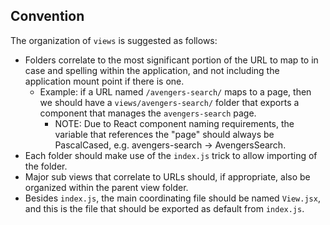 ## Convention

The organization of `views` is suggested as follows:

* Folders correlate to the most significant portion of the URL to map to in case and spelling within the application, and not including the application mount point if there is one.
  * Example: if a URL named `/avengers-search/` maps to a page, then we should have a `views/avengers-search/` folder that exports a component that manages the `avengers-search` page.
    * NOTE: Due to React component naming requirements, the variable that references the "page" should always be PascalCased, e.g. avengers-search -> AvengersSearch.
* Each folder should make use of the `index.js` trick to allow importing of the folder.
* Major sub views that correlate to URLs should, if appropriate, also be organized within the parent view folder.
* Besides `index.js`, the main coordinating file should be named `View.jsx`, and this is the file that should be exported as default from `index.js`.
